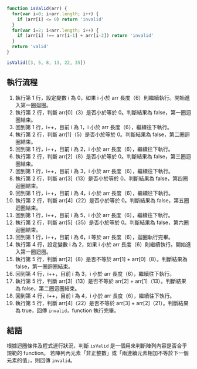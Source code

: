 ``` js
function isValid(arr) {
  for(var i=0; i<arr.length; i++) {
    if (arr[i] <= 0) return 'invalid'
  }
  for(var i=2; i<arr.length; i++) {
    if (arr[i] !== arr[i-1] + arr[i-2]) return 'invalid'
  }
  return 'valid'
}

isValid([3, 5, 8, 13, 22, 35])
```

## 執行流程
1. 執行第 1 行，設定變數 i 為 0，如果 i 小於 arr 長度（6）則繼續執行。開始進入第一圈迴圈。
2. 執行第 2 行，判斷 arr[0]（3）是否小於等於 0。判斷結果為 false，第一圈迴圈結束。
3. 回到第 1 行，i++，目前 i 為 1，i 小於 arr 長度（6），繼續往下執行。
4. 執行第 2 行，判斷 arr[1]（5）是否小於等於 0。判斷結果為 false，第二圈迴圈結束。
5. 回到第 1 行，i++，目前 i 為 2，i 小於 arr 長度（6），繼續往下執行。
6. 執行第 2 行，判斷 arr[2]（8）是否小於等於 0。判斷結果為 false，第三圈迴圈結束。
7. 回到第 1 行，i++，目前 i 為 3，i 小於 arr 長度（6），繼續往下執行。
8. 執行第 2 行，判斷 arr[3]（13）是否小於等於 0。判斷結果為 false，第四圈迴圈結束。
9. 回到第 1 行，i++，目前 i 為 4，i 小於 arr 長度（6），繼續往下執行。
10. 執行第 2 行，判斷 arr[4]（22）是否小於等於 0。判斷結果為 false，第五圈迴圈結束。
11. 回到第 1 行，i++，目前 i 為 5，i 小於 arr 長度（6），繼續往下執行。
12. 執行第 2 行，判斷 arr[5]（35）是否小於等於 0。判斷結果為 false，第六圈迴圈結束。
13. 回到第 1 行，i++，目前 i 為 6，i 等於 arr 長度（6），迴圈執行完畢。
14. 執行第 4 行，設定變數 i 為 2，如果 i 小於 arr 長度（6）則繼續執行。開始進入第一圈迴圈。
15. 執行第 5 行，判斷 arr[2]（8）是否不等於 arr[1] + arr[0]（8）。判斷結果為 false，第一圈迴圈結束。
16. 回到第 4 行，i++，目前 i 為 3，i 小於 arr 長度（6），繼續往下執行。
17. 執行第 5 行，判斷 arr[3]（13）是否不等於 arr[2] + arr[1]（13）。判斷結果為 false，第二圈迴圈結束。
18. 回到第 4 行，i++，目前 i 為 4，i 小於 arr 長度（6），繼續往下執行。
19. 執行第 5 行，判斷 arr[4]（22）是否不等於 arr[3] + arr[2]（21）。判斷結果為 true，回傳 `invalid`，function 執行完畢。

## 結語
根據迴圈條件及程式運行狀況，判斷 `isValid` 是一個用來判斷陣列內容是否合乎規範的 function。
若陣列內元素「非正整數」或「兩連續元素相加不等於下一個元素的值」，則回傳 `invalid`。